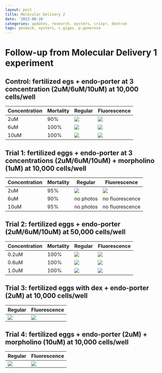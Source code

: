 ```yaml
---
layout: post
title: Molecular Delivery 2
date: '2022-08-26'
categories: updates, research, oysters, crispr, dextran
tags: geoduck, oysters, c.gigas, p.generosa
---
```


# Follow-up from Molecular Delivery 1 experiment 

## Control: fertilized egs + endo-porter at 3 concentration (2uM/6uM/10uM) at 10,000 cells/well
| Concentration | Mortality | Regular | Fluorescence |
|---|---|---|---|
|2uM| 90% | ![](https://github.com/ocattau/ocattau.github.io/blob/master/assets/control_regular_2uM%202.jpg) | ![](https://github.com/ocattau/ocattau.github.io/blob/master/assets/control_green_2uM_2.jpg) |
|6uM| 100% | ![](https://github.com/ocattau/ocattau.github.io/blob/master/assets/control_6uM_regular.jpg) | ![](https://github.com/ocattau/ocattau.github.io/blob/master/assets/control_6uM_green.jpg) |
|10uM| 100% | ![](https://github.com/ocattau/ocattau.github.io/blob/master/assets/control_regular_10uM.jpg) | ![](https://github.com/ocattau/ocattau.github.io/blob/master/assets/control_green_10uM.jpg) |

## Trial 1: fertilized eggs + endo-porter at 3 concentrations (2uM/6uM/10uM) + morpholino (1uM) at 10,000 cells/well
| Concentration | Mortality | Regular | Fluorescence |
|---|---|---|---|
|2uM| 95% | ![](https://github.com/ocattau/ocattau.github.io/blob/master/assets/trial1_regular_2uM.jpg)| ![](https://github.com/ocattau/ocattau.github.io/blob/master/assets/trial1_green_2uM.jpg)|
|6uM| 90% | no photos| no fluorescence|
|10uM| 95% | no photos | no fluorescence |

## Trial 2: fertilized eggs + endo-porter (2uM/6uM/10uM) at 50,000 cells/well
| Concentration | Mortality | Regular | Fluorescence |
|---|---|---|---|
|0.2uM| 100%| ![](https://github.com/ocattau/ocattau.github.io/blob/master/assets/trial2_regular_2uM.jpg) | ![](https://github.com/ocattau/ocattau.github.io/blob/master/assets/trial2_green_2uM.jpg) |
|0.6uM| 100%| ![](https://github.com/ocattau/ocattau.github.io/blob/master/assets/trial2_regular_6uM.jpg) | ![](https://github.com/ocattau/ocattau.github.io/blob/master/assets/trial2_green_6uM.jpg) |
|1.0uM| 100%| ![](https://github.com/ocattau/ocattau.github.io/blob/master/assets/trial2_regular_10uM.jpg) | ![](https://github.com/ocattau/ocattau.github.io/blob/master/assets/trial2_green_10uM.jpg) |

## Trial 3: fertilized eggs with dex + endo-porter (2uM) at 10,000 cells/well
| Regular | Fluorescence | 
|---|---|
|![](https://github.com/ocattau/ocattau.github.io/blob/master/assets/dexfirst_regular_2uM.jpg) | ![](https://github.com/ocattau/ocattau.github.io/blob/master/assets/dexfirst_green_2uM.jpg)|

## Trial 4: fertilized eggs + endo-porter (2uM) + morpholino (10uM) at 10,000 cells/well
| Regular | Fluorescence | 
|---|---|
|![](https://github.com/ocattau/ocattau.github.io/blob/master/assets/morpholino_10uM_2uM_regular.jpg) | ![](https://github.com/ocattau/ocattau.github.io/blob/master/assets/morpholino_10um_2uM_green.jpg)|

